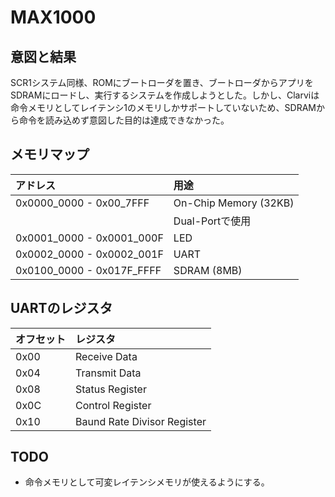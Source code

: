 # MAX1000

## 意図と結果

SCR1システム同様、ROMにブートローダを置き、ブートローダからアプリをSDRAMにロードし、実行するシステムを作成しようとした。しかし、Clarviは命令メモリとしてレイテンシ1のメモリしかサポートしていないため、SDRAMから命令を読み込めず意図した目的は達成できなかった。

## メモリマップ

| アドレス                  | 用途                  |
|:--------------------------|:----------------------|
| 0x0000_0000 - 0x00_7FFF   | On-Chip Memory (32KB) |
|                           |  Dual-Portで使用      |
| 0x0001_0000 - 0x0001_000F | LED                   |
| 0x0002_0000 - 0x0002_001F | UART                  |
| 0x0100_0000 - 0x017F_FFFF | SDRAM (8MB)           |

## UARTのレジスタ

| オフセット | レジスタ              |
|:-----|:----------------------------|
| 0x00 | Receive Data                |
| 0x04 | Transmit Data               |
| 0x08 | Status Register             |
| 0x0C | Control Register            |
| 0x10 | Baund Rate Divisor Register |

## TODO

- 命令メモリとして可変レイテンシメモリが使えるようにする。
